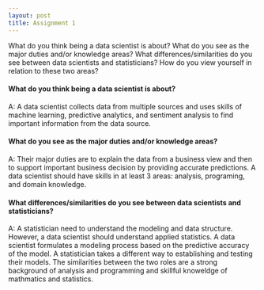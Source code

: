 ```yaml
---
layout: post
title: Assignment 1
---
```


What do you think being a data scientist is about?  What do you see as the major duties and/or knowledge areas?  What differences/similarities do you see between data scientists and statisticians?  How do you view yourself in relation to these two areas?

#### What do you think being a data scientist is about?    
A: A data scientist collects data from multiple sources and uses skills of machine learning, predictive analytics, and sentiment analysis to find important information from the data source. 

#### What do you see as the major duties and/or knowledge areas?  
A: Their major duties are to explain the data from a business view and then to support important business decision by providing accurate predictions. A data scientist should have skills in at least 3 areas: analysis, programing, and domain knowledge.  

#### What differences/similarities do you see between data scientists and statisticians?    
A: A statistician need to understand the modeling and data structure. However, a data scientist should understand applied statistics. A data scientist formulates a modeling process based on the predictive accuracy of the model. A statistician takes a different way to establishing and testing their models. The similarities between the two roles are a strong background of analysis and programming and skillful knoweldge of mathmatics and statistics.

